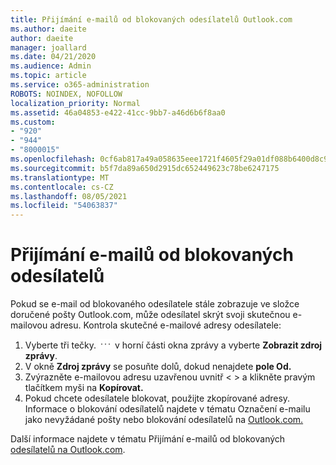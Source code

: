```yaml
---
title: Přijímání e-mailů od blokovaných odesílatelů Outlook.com
ms.author: daeite
author: daeite
manager: joallard
ms.date: 04/21/2020
ms.audience: Admin
ms.topic: article
ms.service: o365-administration
ROBOTS: NOINDEX, NOFOLLOW
localization_priority: Normal
ms.assetid: 46a04853-e422-41cc-9bb7-a46d6b6f8aa0
ms.custom:
- "920"
- "944"
- "8000015"
ms.openlocfilehash: 0cf6ab817a49a058635eee1721f4605f29a01df088b6400d8c90f5137efd30c1
ms.sourcegitcommit: b5f7da89a650d2915dc652449623c78be6247175
ms.translationtype: MT
ms.contentlocale: cs-CZ
ms.lasthandoff: 08/05/2021
ms.locfileid: "54063837"
---
```

# <a name="receiving-email-from-blocked-senders"></a>Přijímání e-mailů od blokovaných odesílatelů

Pokud se e-mail od blokovaného odesílatele stále zobrazuje ve složce doručené pošty Outlook.com, může odesílatel skrýt svoji skutečnou e-mailovou adresu. Kontrola skutečné e-mailové adresy odesílatele:
  
1. Vyberte tři tečky. <img src='data:image/png;base64,iVBORw0KGgoAAAANSUhEUgAAABYAAAAPCAYAAADgbT9oAAAACXBIWXMAAA7EAAAOxAGVKw4bAAAAB3RJTUUH4wYLFhkF94QzeAAAAAd0RVh0QXV0aG9yAKmuzEgAAAAMdEVYdERlc2NyaXB0aW9uABMJISMAAAAKdEVYdENvcHlyaWdodACsD8w6AAAADnRFWHRDcmVhdGlvbiB0aW1lADX3DwkAAAAJdEVYdFNvZnR3YXJlAF1w/zoAAAALdEVYdERpc2NsYWltZXIAt8C0jwAAAAh0RVh0V2FybmluZwDAG+aHAAAAB3RFWHRTb3VyY2UA9f+D6wAAAAh0RVh0Q29tbWVudAD2zJa/AAAABnRFWHRUaXRsZQCo7tInAAAAL0lEQVQ4jWP8////fwYaACZaGDpq8HAzuKGhnqGhoR5DIaniNHMx42gGGTUYAwAAw6QRD6XFR1wAAAAASUVORK5CYII=' />
 v horní části okna zprávy a vyberte **Zobrazit zdroj zprávy**.
2. V okně **Zdroj zprávy** se posuňte dolů, dokud nenajdete **pole Od.**
3. Zvýrazněte e-mailovou adresu uzavřenou uvnitř \< \> a klikněte pravým tlačítkem myši na **Kopírovat.**
4. Pokud chcete odesílatele blokovat, použijte zkopírované adresy. Informace o blokování odesílatelů najdete v tématu Označení e-mailu jako nevyžádané pošty nebo blokování odesílatelů na [Outlook.com.](https://support.office.com/article/a3ece97b-82f8-4a5e-9ac3-e92fa6427ae4?wt.mc_id=Office_Outlook_com_Alchemy)

Další informace najdete v tématu Přijímání e-mailů od blokovaných [odesílatelů na Outlook.com](https://support.office.com/article/265923a0-b52c-4157-92c8-370385215da1?wt.mc_id=Office_Outlook_com_Alchemy).